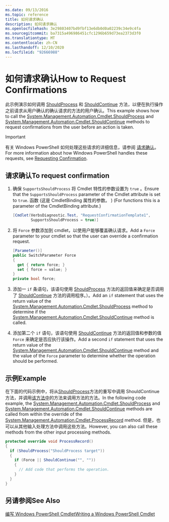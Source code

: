 ```yaml
---
ms.date: 09/13/2016
ms.topic: reference
title: 如何请求确认
description: 如何请求确认
ms.openlocfilehash: 3e29803407bd9fbf13e6db0d0a02239c34e9c4fa
ms.sourcegitcommit: ba7315a496986451cfc1296b659d73ea2373d3f0
ms.translationtype: MT
ms.contentlocale: zh-CN
ms.lasthandoff: 12/10/2020
ms.locfileid: "92666988"
---
```

# <a name="how-to-request-confirmations"></a><span data-ttu-id="6fa45-103">如何请求确认</span><span class="sxs-lookup"><span data-stu-id="6fa45-103">How to Request Confirmations</span></span>

<span data-ttu-id="6fa45-104">此示例演示如何调用 [ShouldProcess](/dotnet/api/System.Management.Automation.Cmdlet.ShouldProcess) 和 [ShouldContinue](/dotnet/api/System.Management.Automation.Cmdlet.ShouldContinue) 方法，以便在执行操作之前请求从用户确认的确认请求的方法的用户确认。</span><span class="sxs-lookup"><span data-stu-id="6fa45-104">This example shows how to call the [System.Management.Automation.Cmdlet.ShouldProcess](/dotnet/api/System.Management.Automation.Cmdlet.ShouldProcess) and [System.Management.Automation.Cmdlet.ShouldContinue](/dotnet/api/System.Management.Automation.Cmdlet.ShouldContinue) methods to request confirmations from the user before an action is taken.</span></span>

> [!IMPORTANT]
> <span data-ttu-id="6fa45-105">有关 Windows PowerShell 如何处理这些请求的详细信息，请参阅 [请求确认](./requesting-confirmation-from-cmdlets.md)。</span><span class="sxs-lookup"><span data-stu-id="6fa45-105">For more information about how Windows PowerShell handles these requests, see [Requesting Confirmation](./requesting-confirmation-from-cmdlets.md).</span></span>

## <a name="to-request-confirmation"></a><span data-ttu-id="6fa45-106">请求确认</span><span class="sxs-lookup"><span data-stu-id="6fa45-106">To request confirmation</span></span>

1. <span data-ttu-id="6fa45-107">确保 `SupportsShouldProcess` 将 Cmdlet 特性的参数设置为 `true` 。</span><span class="sxs-lookup"><span data-stu-id="6fa45-107">Ensure that the `SupportsShouldProcess` parameter of the Cmdlet attribute is set to `true`.</span></span> <span data-ttu-id="6fa45-108">函数 (这是 CmdletBinding 属性的参数。 ) </span><span class="sxs-lookup"><span data-stu-id="6fa45-108">(For functions this is a parameter of the CmdletBinding attribute.)</span></span>

    ```csharp
    [Cmdlet(VerbsDiagnostic.Test, "RequestConfirmationTemplate1",
            SupportsShouldProcess = true)]
    ```

2. <span data-ttu-id="6fa45-109">将 `Force` 参数添加到 cmdlet，以使用户能够覆盖确认请求。</span><span class="sxs-lookup"><span data-stu-id="6fa45-109">Add a `Force` parameter to your cmdlet so that the user can override a confirmation request.</span></span>

    ```csharp
    [Parameter()]
    public SwitchParameter Force
    {
      get { return force; }
      set { force = value; }
    }
    private bool force;
    ```

3. <span data-ttu-id="6fa45-110">添加一 `if` 条语句，该语句使用 [ShouldProcess](/dotnet/api/System.Management.Automation.Cmdlet.ShouldProcess) 方法的返回值来确定是否调用了 [ShouldContinue](/dotnet/api/System.Management.Automation.Cmdlet.ShouldContinue) 方法的调用程序。）。</span><span class="sxs-lookup"><span data-stu-id="6fa45-110">Add an `if` statement that uses the return value of the [System.Management.Automation.Cmdlet.ShouldProcess](/dotnet/api/System.Management.Automation.Cmdlet.ShouldProcess) method to determine if the [System.Management.Automation.Cmdlet.ShouldContinue](/dotnet/api/System.Management.Automation.Cmdlet.ShouldContinue) method is called.</span></span>

4. <span data-ttu-id="6fa45-111">添加第二个 `if` 语句，该语句使用 [ShouldContinue](/dotnet/api/System.Management.Automation.Cmdlet.ShouldContinue) 方法的返回值和参数的值 `Force` 来确定是否应执行该操作。</span><span class="sxs-lookup"><span data-stu-id="6fa45-111">Add a second `if` statement that uses the return value of the [System.Management.Automation.Cmdlet.ShouldContinue](/dotnet/api/System.Management.Automation.Cmdlet.ShouldContinue) method and the value of the `Force` parameter to determine whether the operation should be performed.</span></span>

## <a name="example"></a><span data-ttu-id="6fa45-112">示例</span><span class="sxs-lookup"><span data-stu-id="6fa45-112">Example</span></span>

<span data-ttu-id="6fa45-113">在下面的代码示例中，将从[ShouldProcess](/dotnet/api/System.Management.Automation.Cmdlet.ShouldProcess)方法的重写中调用 ShouldContinue 方法，并调用[该方法中](/dotnet/api/System.Management.Automation.Cmdlet.ProcessRecord)的方法来调用[](/dotnet/api/System.Management.Automation.Cmdlet.ShouldContinue)方法的方法。</span><span class="sxs-lookup"><span data-stu-id="6fa45-113">In the following code example, the [System.Management.Automation.Cmdlet.ShouldProcess](/dotnet/api/System.Management.Automation.Cmdlet.ShouldProcess) and [System.Management.Automation.Cmdlet.ShouldContinue](/dotnet/api/System.Management.Automation.Cmdlet.ShouldContinue) methods are called from within the override of the [System.Management.Automation.Cmdlet.ProcessRecord](/dotnet/api/System.Management.Automation.Cmdlet.ProcessRecord) method.</span></span> <span data-ttu-id="6fa45-114">但是，也可以从其他输入处理方法中调用这些方法。</span><span class="sxs-lookup"><span data-stu-id="6fa45-114">However, you can also call these methods from the other input processing methods.</span></span>

```csharp
protected override void ProcessRecord()
{
  if (ShouldProcess("ShouldProcess target"))
  {
    if (Force || ShouldContinue("", ""))
    {
      // Add code that performs the operation.
    }
  }
}
```

## <a name="see-also"></a><span data-ttu-id="6fa45-115">另请参阅</span><span class="sxs-lookup"><span data-stu-id="6fa45-115">See Also</span></span>

[<span data-ttu-id="6fa45-116">编写 Windows PowerShell Cmdlet</span><span class="sxs-lookup"><span data-stu-id="6fa45-116">Writing a Windows PowerShell Cmdlet</span></span>](./writing-a-windows-powershell-cmdlet.md)
